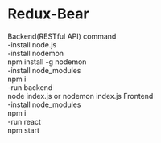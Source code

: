 # Redux-Bear
Backend(RESTful API) command</br>
-install node.js</br>
-install nodemon</br>
npm install -g nodemon</br>
-install node_modules</br>
npm i </br>
-run backend</br>
node index.js or nodemon index.js
Frontend </br>
-install node_modules</br>
npm i </br>
-run react</br>
npm start </br>

